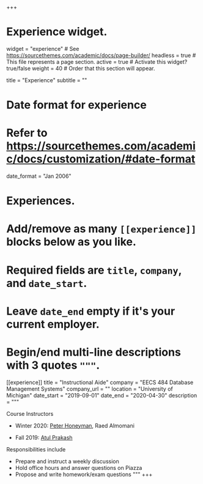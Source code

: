 +++
# Experience widget.
widget = "experience"  # See https://sourcethemes.com/academic/docs/page-builder/
headless = true  # This file represents a page section.
active = true  # Activate this widget? true/false
weight = 40  # Order that this section will appear.

title = "Experience"
subtitle = ""

# Date format for experience
#   Refer to https://sourcethemes.com/academic/docs/customization/#date-format
date_format = "Jan 2006"

# Experiences.
#   Add/remove as many `[[experience]]` blocks below as you like.
#   Required fields are `title`, `company`, and `date_start`.
#   Leave `date_end` empty if it's your current employer.
#   Begin/end multi-line descriptions with 3 quotes `"""`.
[[experience]]
  title = "Instructional Aide"
  company = "EECS 484 Database Management Systems"
  company_url = ""
  location = "University of Michigan"
  date_start = "2019-09-01"
  date_end = "2020-04-30"
  description = """

  Course Instructors

  * Winter 2020: [Peter Honeyman](http://www.citi.umich.edu/u/honey/), Raed Almomani

  * Fall 2019: [Atul Prakash](https://web.eecs.umich.edu/~aprakash/)

  Responsibilities include
  
  * Prepare and instruct a weekly discussion
  * Hold office hours and answer questions on Piazza
  * Propose and write homework/exam questions
  """
+++
